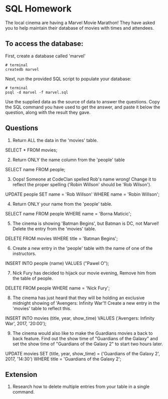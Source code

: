 # SQL Homework

The local cinema are having a Marvel Movie Marathon! They have asked you to help maintain their database of movies with times and attendees.

## To access the database:

First, create a database called 'marvel'

```
# terminal
createdb marvel
```

Next, run the provided SQL script to populate your database:

```
# terminal
psql -d marvel -f marvel.sql
```

Use the supplied data as the source of data to answer the questions. Copy the SQL command you have used to get the answer, and paste it below the question, along with the result they gave.

## Questions

1.  Return ALL the data in the 'movies' table.

SELECT * FROM movies;

2.  Return ONLY the name column from the 'people' table

SELECT name FROM people;

3.  Oops! Someone at CodeClan spelled Rob's name wrong! Change it to reflect the proper spelling ('Robin Willson' should be 'Rob Wilson').

UPDATE people SET name = 'Rob Willson' WHERE name = 'Robin Willson';


4.  Return ONLY your name from the 'people' table.

SELECT name FROM people WHERE name = 'Borna Maticic';

5.  The cinema is showing 'Batman Begins', but Batman is DC, not Marvel! Delete the entry from the 'movies' table.

DELETE FROM movies WHERE title = 'Batman Begins';

6.  Create a new entry in the 'people' table with the name of one of the instructors.

INSERT INTO people (name) VALUES ("Pawel O");

7.  Nick Fury has decided to hijack our movie evening, Remove him from the table of people.

DELETE FROM people WHERE name = 'Nick Fury';

8.  The cinema has just heard that they will be holding an exclusive midnight showing of 'Avengers: Infinity War'!! Create a new entry in the 'movies' table to reflect this.

INSERT INTO movies (title, year, show_time) VALUES ('Avengers: Infinity War', 2017, '20:00');

9.  The cinema would also like to make the Guardians movies a back to back feature. Find out the show time of "Guardians of the Galaxy" and set the show time of "Guardians of the Galaxy 2" to start two hours later.

UPDATE movies SET (title, year, show_time) = ('Guardians of the Galaxy 2', 2017, '14:30') WHERE title = 'Guardians of the Galaxy 2';


## Extension

1.  Research how to delete multiple entries from your table in a single command.
